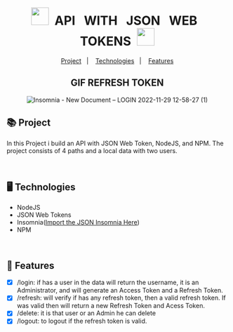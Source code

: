 <div align="center">
    <h1><img src="https://jwt.io/img/pic_logo.svg" width="40x"/>&nbsp; API &nbsp; WITH &nbsp; JSON &nbsp; WEB &nbsp; TOKENS &nbsp;<img src="https://jwt.io/img/pic_logo.svg" width="40x"/></h2>
    <p align="center">
    <a href="#-project">Project</a>&nbsp;&nbsp;&nbsp;|&nbsp;&nbsp;&nbsp;
    <a href="#-technologies">Technologies</a>&nbsp;&nbsp;&nbsp;|&nbsp;&nbsp;&nbsp;
    <a href="#-features">Features</a>
    </p>
    
</div>

<div align="center">


## GIF REFRESH TOKEN
![Insomnia - New Document – LOGIN 2022-11-29 12-58-27 (1)](https://user-images.githubusercontent.com/88905492/215792358-f2e1761c-5e5a-4f23-85ea-5eb35217b671.gif)
</div>

## 📚 Project
<p>In this Project i build an API with JSON Web Token, NodeJS, and NPM. The project consists of 4 paths and a local data with two users.</p>

<br>

## 🖥 Technologies
- NodeJS
- JSON Web Tokens
- Insomnia(<a href="./Insomnia-API">Import the JSON Insomnia Here</a>)
- NPM

<br>

## 🧾 Features

- [x] /login: if has a user in the data will return the username, it is an Administrator, and will generate an Access Token and a Refresh Token.
- [x] /refresh: will verify if has any refresh token, then a valid refresh token. If was valid then will return a  new Refresh Token and  Acess Token.
- [x] /delete: it is that user or an Admin he can delete 
- [x] /logout: to logout if the refresh token is valid.
